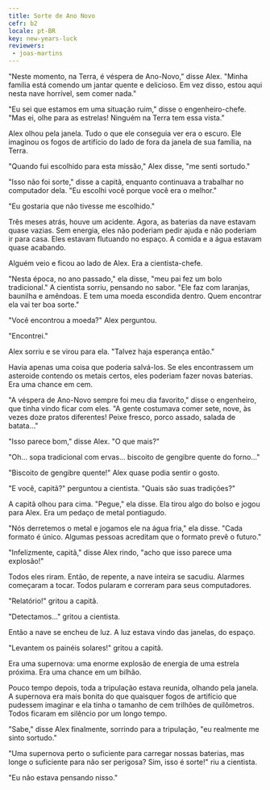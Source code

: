```yaml
---
title: Sorte de Ano Novo
cefr: b2
locale: pt-BR
key: new-years-luck
reviewers:
 - joas-martins
---
```


"Neste momento, na Terra, é véspera de Ano-Novo," disse Alex. "Minha família está comendo um jantar quente e delicioso. Em vez disso, estou aqui nesta nave horrível, sem comer nada."

"Eu sei que estamos em uma situação ruim," disse o engenheiro-chefe. "Mas ei, olhe para as estrelas! Ninguém na Terra tem essa vista."

Alex olhou pela janela. Tudo o que ele conseguia ver era o escuro. Ele imaginou os fogos de artifício do lado de fora da janela de sua família, na Terra.

"Quando fui escolhido para esta missão," Alex disse, "me senti sortudo."

"Isso não foi sorte," disse a capitã, enquanto continuava a trabalhar no computador dela. "Eu escolhi você porque você era o melhor."

"Eu gostaria que não tivesse me escolhido."

Três meses atrás, houve um acidente. Agora, as baterias da nave estavam quase vazias. Sem energia, eles não poderiam pedir ajuda e não poderiam ir para casa. Eles estavam flutuando no espaço. A comida e a água estavam quase acabando.

Alguém veio e ficou ao lado de Alex. Era a cientista-chefe.

"Nesta época, no ano passado," ela disse, "meu pai fez um bolo tradicional." A cientista sorriu, pensando no sabor. "Ele faz com laranjas, baunilha e amêndoas. E tem uma moeda escondida dentro. Quem encontrar ela vai ter boa sorte."

"Você encontrou a moeda?" Alex perguntou.

"Encontrei."

Alex sorriu e se virou para ela. "Talvez haja esperança então."

Havia apenas uma coisa que poderia salvá-los. Se eles encontrassem um asteroide contendo os metais certos, eles poderiam fazer novas baterias. Era uma chance em cem.

"A véspera de Ano-Novo sempre foi meu dia favorito," disse o engenheiro, que tinha vindo ficar com eles. "A gente costumava comer sete, nove, às vezes doze pratos diferentes! Peixe fresco, porco assado, salada de batata..."

"Isso parece bom," disse Alex. "O que mais?"

"Oh... sopa tradicional com ervas... biscoito de gengibre quente do forno..."

"Biscoito de gengibre quente!" Alex quase podia sentir o gosto.

"E você, capitã?" perguntou a cientista. "Quais são suas tradições?"

A capitã olhou para cima. "Pegue," ela disse. Ela tirou algo do bolso e jogou para Alex. Era um pedaço de metal pontiagudo.

"Nós derretemos o metal e jogamos ele na água fria," ela disse. "Cada formato é único. Algumas pessoas acreditam que o formato prevê o futuro."

"Infelizmente, capitã," disse Alex rindo, "acho que isso parece uma explosão!"

Todos eles riram. Então, de repente, a nave inteira se sacudiu. Alarmes começaram a tocar. Todos pularam e correram para seus computadores.

"Relatório!" gritou a capitã.

"Detectamos..." gritou a cientista.

Então a nave se encheu de luz. A luz estava vindo das janelas, do espaço.

"Levantem os painéis solares!" gritou a capitã.

Era uma supernova: uma enorme explosão de energia de uma estrela próxima. Era uma chance em um bilhão.

Pouco tempo depois, toda a tripulação estava reunida, olhando pela janela. A supernova era mais bonita do que quaisquer fogos de artifício que pudessem imaginar e ela tinha o tamanho de cem trilhões de quilômetros. Todos ficaram em silêncio por um longo tempo.

"Sabe," disse Alex finalmente, sorrindo para a tripulação, "eu realmente me sinto sortudo."

"Uma supernova perto o suficiente para carregar nossas baterias, mas longe o suficiente para não ser perigosa? Sim, isso é sorte!" riu a cientista.

"Eu não estava pensando nisso."